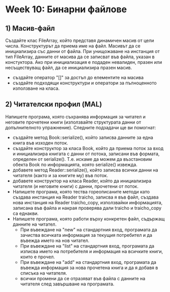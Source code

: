 # Week 10: Бинарни файлове

## 1) Масив-файл
Създайте клас FileArray, който представя динамичен масив от цели числа. Конструктурът да приема име на файл. Масивът да се инициализира със данни от файла. При унищожаване на инстанция от тип FileArray, данните от масива да се записват във файла, указан в констуктора. Ако при инициализация е подаден невалиден, празен или несъществуващ файл, да се инициализира празен масив.
- създайте оператор "[]" за достъп до елементите на масива
- създайте подходящи конструктури и оператори за пълноценното използване на класа.

## 2) Читателски профил (MAL)

Напишете програма, която съхранява информация за читател и неговите прочетени книги (използвайте структурата данни от допълнителното упражнение). Следните подзадачи ще ви помогнат:
- създайте метод Book::serialize(), който записва данните за една книга във изходен поток.
- създайте конструктор за класа Book, който да приема поток за вход и инициализира книгата с данни от потока, записани във формата, определен от serialize(). Т.е. искаме да можем да възстановим обекта Book по информацията, която serialize() извежда.
- добавете метод Reader::serialize(), който записва всички данни на читателя (както и за книгите му) във поток.
- добавете конструктор на класа Reader, който да инициализира читателя (и неговите книги) с данни, прочетени от поток.
- Напишете програма, която тества гореописаните методи като създава инстанция на Reader traicho, записва я във файл, създава нова инстанция на Reader traicho_copy, използвайки информацията, записана във файла и накрая проверява дали traicho и traicho_copy са еднакви.
- Напишете програма, която работи върху конкретен файл, съдържащ данните на читател. 
    - При въвеждане на "new" на стандартния вход, програмата да зачиства всичката информация за текущия потребител и да въвежда името на нов читател.
    - При въвеждане на "list" на стандартния вход, програмата да изписва името на потребителя и информация на всичките книги, които е прочел.
    - При въвеждане на "add" на стандартния вход, програмата да въвежда информация за нова прочетена книга и да я добавя в списъка на читателя. 
    - всички промени да се отразяват във файла с данните на читателя след завършване на програмата.

